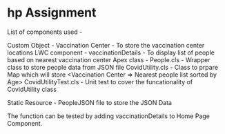 # hp Assignment
List of components used - 

Custom Object - Vaccination Center - To store the vaccination center locations
LWC component -  vaccinationDetails - To display list of people based on nearest vaccination center
Apex class - 
    People.cls - Wrapper class to store people data from JSON file
    CovidUtility.cls - Class to prpare Map which will store <Vaccination Center => Nearest people list sorted by Age> 
    CovidUtilityTest.cls - Unit test to cover the funcationality of CovidUtility class

Static Resource - PeopleJSON file to store the JSON Data


The function can be tested by adding vaccinationDetails to Home Page Component.
